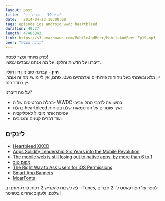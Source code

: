 ```yaml
---
layout: post
title:  "פרק 19 - מובייל ויין"
date:   2014-04-23 10:00:00
tags: episode ios android wwdc heartbleed
duration: 49:27
length: 47483843
link: https://s3.amazonaws.com/MobileAndBeer/MobileAndBeer_Ep19.mp3
beer: "קברנה סובניון"
---
```


פרק מיוחד וכשר לפסח!  
דיברנו על חדשות וחלקנו על מה אנחנו עובדים עכשיו.

  **היין** - קברנה סוביניון דון חוליו  
יין מלא ובשמתי בעל ניחוחות פירותיים ואדמתיים מעט. סתם, אין לי מושג מה זה אומר. יין בסדר כזה.

על מה דיברנו?
* בהלת הכרטיסים של ה- WWDC בהשוואה לדרבי התל אביבי
* בהלת heartbleed ואיך שומרים על הסיסמאות שלנו בטוחות
* עטיפת אתר מובייל לאפליקציה
* ועוד דברים קטנים ומגניבים

## לינקים

* [Heartbleed XKCD](http://xkcd.com/1354/)
* [Apps Solidify Leadership Six Years into the Mobile Revolution](http://blog.flurry.com/bid/109749/Apps-Solidify-Leadership-Six-Years-into-the-Mobile-Revolution)
* [The mobile web is still losing out to native apps, by more than 6 to 1](http://venturebeat.com/2014/04/01/the-mobile-web-is-still-losing-out-to-native-apps-six-years-into-the-mobile-revolution/)
* [מקום טוב](http://makom-tov.co.il)
* [The Right Way to Ask Users for iOS Permissions](https://medium.com/p/96fa4eb54f2c)
* [Smart App Banners](https://developer.apple.com/library/ios/documentation/AppleApplications/Reference/SafariWebContent/PromotingAppswithAppBanners/PromotingAppswithAppBanners.html)
* [MoarFonts](http://pitaya.ch/moarfonts/)

לא לשכוח להקדיש 2 דקות לדרג אותנו ב- iTunes, לספר על הפודקאסט ל- 2 חברים שלכם, ולעקוב אחרינו בטוויטר!
